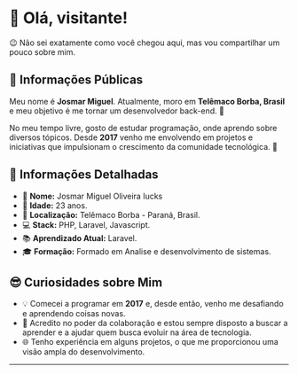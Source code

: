 # 👋 Olá, visitante!

😉 Não sei exatamente como você chegou aqui, mas vou compartilhar um pouco sobre mim. 

## 🌟 Informações Públicas

Meu nome é **Josmar Miguel**. Atualmente, moro em **Telêmaco Borba, Brasil** e meu objetivo é me tornar um desenvolvedor back-end. 🚀

No meu tempo livre, gosto de estudar programação, onde aprendo sobre diversos tópicos. Desde **2017** venho me envolvendo em projetos e iniciativas que impulsionam o crescimento da comunidade tecnológica. 🤝

## 📝 Informações Detalhadas

<!-- Coloque suas informações pessoais que você deseja compartilhar -->

- 👤 **Nome:** Josmar Miguel Oliveira Iucks   
- 🎂 **Idade:** 23 anos.   
- 📍 **Localização:** Telêmaco Borba - Paraná, Brasil.
- 💻 **Stack:** PHP, Laravel, Javascript. 
- 📚 **Aprendizado Atual:** Laravel.   
- 🎓 **Formação:** Formado em Analise e desenvolvimento de sistemas. 

## 😎 Curiosidades sobre Mim

<!-- Coloque alguma curiosidade pra mostrar que você não é só código -->

- 💡 Comecei a programar em **2017** e, desde então, venho me desafiando e aprendendo coisas novas.   
- 🤗 Acredito no poder da colaboração e estou sempre disposto a buscar a aprender e a ajudar quem busca evoluir na área de tecnologia.   
- 🌐 Tenho experiência em alguns projetos, o que me proporcionou uma visão ampla do desenvolvimento.   

---
